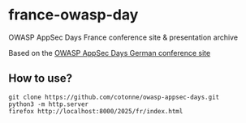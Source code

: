 # france-owasp-day
OWASP AppSec Days France conference site &amp; presentation archive

Based on the [OWASP AppSec Days German conference site](https://god.owasp.de)

## How to use?

```
git clone https://github.com/cotonne/owasp-appsec-days.git
python3 -m http.server
firefox http://localhost:8000/2025/fr/index.html
```
